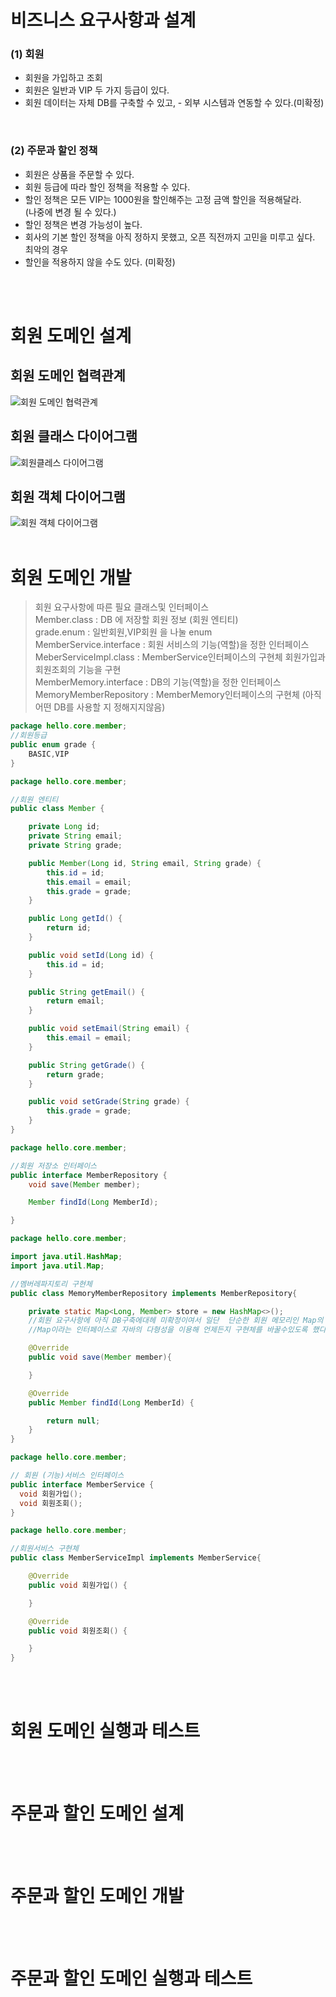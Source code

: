 
# 비즈니스 요구사항과 설계
### (1) 회원<br>
  - 회원을 가입하고 조회<br>
  - 회원은 일반과 VIP 두 가지 등급이 있다.<br>
  - 회원 데이터는 자체 DB를 구축할 수 있고, - 외부 시스템과 연동할 수 있다.(미확정)<br>
<br>

### (2) 주문과 할인 정책<br>
- 회원은 상품을 주문할 수 있다.<br>
- 회원 등급에 따라 할인 정책을 적용할 수 있다.<br>
- 할인 정책은 모든 VIP는 1000원을 할인해주는 고정 금액 할인을 적용해달라. <br>(나중에 변경 될 수 있다.)<br>
- 할인 정책은 변경 가능성이 높다.<br>
-  회사의 기본 할인 정책을 아직 정하지 못했고, 오픈 직전까지 고민을 미루고 싶다.<br> 최악의 경우
 - 할인을 적용하지 않을 수도 있다. (미확정)
<br>
<br>


# 회원 도메인 설계
## 회원 도메인 협력관계
![회원 도메인 협력관계](https://user-images.githubusercontent.com/89888075/163079311-b80d4c2d-59e8-4318-8ba3-db98f2cb7f5b.PNG)
## 회원 클래스 다이어그램
![회원클레스 다이어그램](https://user-images.githubusercontent.com/89888075/163079314-3f706e84-bc1a-4344-9071-b91d689d0807.PNG)
## 회원 객체 다이어그램
![회원 객체 다이어그램](https://user-images.githubusercontent.com/89888075/163079306-acd0f7c4-8063-4e1b-a628-7e0eca0b9fe2.PNG)
<br>
<br>

# 회원 도메인 개발
> 회원 요구사항에 따른 필요 클래스및 인터페이스<br>
Member.class : DB 에 저장할 회원 정보 (회원 엔티티)<br>
grade.enum : 일반회원,VIP회원 을 나눌 enum<br>
MemberService.interface : 회원 서비스의 기능(역할)을 정한 인터페이스<br>
MeberServiceImpl.class : MemberService인터페이스의 구현체 회원가입과 회원조회의 기능을 구현<br>
MemberMemory.interface : DB의 기능(역할)을 정한 인터페이스<br>
MemoryMemberRepository : MemberMemory인터페이스의 구현체 (아직 어떤 DB를 사용할 지 정해지지않음)<br>



~~~java
package hello.core.member;
//회원등급
public enum grade {
    BASIC,VIP
}
~~~
~~~java
package hello.core.member;

//회원 엔티티
public class Member {

    private Long id;
    private String email;
    private String grade;

    public Member(Long id, String email, String grade) {
        this.id = id;
        this.email = email;
        this.grade = grade;
    }

    public Long getId() {
        return id;
    }

    public void setId(Long id) {
        this.id = id;
    }

    public String getEmail() {
        return email;
    }

    public void setEmail(String email) {
        this.email = email;
    }

    public String getGrade() {
        return grade;
    }

    public void setGrade(String grade) {
        this.grade = grade;
    }
}

~~~

~~~java
package hello.core.member;

//회원 저장소 인터페이스
public interface MemberRepository {
    void save(Member member);

    Member findId(Long MemberId);

}

~~~

~~~java
package hello.core.member;

import java.util.HashMap;
import java.util.Map;

//멤버레파지토리 구현체
public class MemoryMemberRepository implements MemberRepository{

    private static Map<Long, Member> store = new HashMap<>();
    //회원 요구사항에 아직 DB구축에대헤 미확정이여서 일단  단순한 회원 메모리인 Map의 구현체인 HashMap을 사용
    //Map이라는 인터페이스로 자바의 다형성을 이용해 언제든지 구현체를 바꿀수있도록 했다.

    @Override
    public void save(Member member){

    }

    @Override
    public Member findId(Long MemberId) {

        return null;
    }
}

~~~

~~~java
package hello.core.member;

// 회원 (기능)서비스 인터페이스
public interface MemberService {
  void 회원가입();
  void 회원조회();
}

~~~

~~~java
package hello.core.member;

//회원서비스 구현체
public class MemberServiceImpl implements MemberService{

    @Override
    public void 회원가입() {

    }

    @Override
    public void 회원조회() {

    }
}
~~~
<br>
<br>

# 회원 도메인 실행과 테스트

<br>
<br>

# 주문과 할인 도메인 설계

<br>
<br>

# 주문과 할인 도메인 개발

<br>
<br>

# 주문과 할인 도메인 실행과 테스트